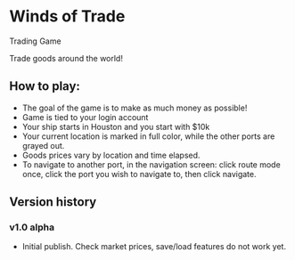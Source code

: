 # Winds of Trade
Trading Game

Trade goods around the world!

## How to play:

- The goal of the game is to make as much money as possible!
- Game is tied to your login account
- Your ship starts in Houston and you start with $10k
- Your current location is marked in full color, while the other ports are grayed out.
- Goods prices vary by location and time elapsed.
- To navigate to another port, in the navigation screen:  click route mode once, click the port you wish to navigate to, then click navigate.

## Version history

### v1.0 alpha

- Initial publish.  Check market prices, save/load features do not work yet.
